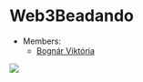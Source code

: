 # Web3Beadando

*	Members:
	* <a href="https://github.com/apalosaa4">Bognár Viktória</a>



<a href="https://github.com/apalosaa4/Web3Beadando/graphs/contributors">
  <img src="https://contrib.rocks/image?repo=apalosaa4/ProgTech"/>
</a>
